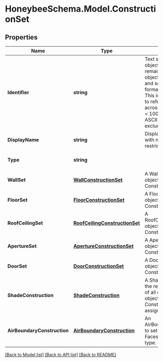 
# HoneybeeSchema.Model.ConstructionSet

## Properties

Name | Type | Description | Notes
------------ | ------------- | ------------- | -------------
**Identifier** | **string** | Text string for a unique object ID. This identifier remains constant as the object is mutated, copied, and serialized to different formats (eg. dict, idf, osm). This identifier is also used to reference the object across a Model. It must be &lt; 100 characters, use only ASCII characters and exclude (, ; ! \\n \\t). | 
**DisplayName** | **string** | Display name of the object with no character restrictions. | [optional] 
**Type** | **string** |  | [optional] [default to "ConstructionSet"]
**WallSet** | [**WallConstructionSet**](WallConstructionSet.md) | A WallConstructionSet object for this ConstructionSet. | [optional] 
**FloorSet** | [**FloorConstructionSet**](FloorConstructionSet.md) | A FloorConstructionSet object for this ConstructionSet. | [optional] 
**RoofCeilingSet** | [**RoofCeilingConstructionSet**](RoofCeilingConstructionSet.md) | A RoofCeilingConstructionSet object for this ConstructionSet. | [optional] 
**ApertureSet** | [**ApertureConstructionSet**](ApertureConstructionSet.md) | A ApertureConstructionSet object for this ConstructionSet. | [optional] 
**DoorSet** | [**DoorConstructionSet**](DoorConstructionSet.md) | A DoorConstructionSet object for this ConstructionSet. | [optional] 
**ShadeConstruction** | [**ShadeConstruction**](ShadeConstruction.md) | A ShadeConstruction to set the reflectance properties of all outdoor shades of all objects to which this ConstructionSet is assigned. | [optional] 
**AirBoundaryConstruction** | [**AirBoundaryConstruction**](AirBoundaryConstruction.md) | An AirBoundaryConstruction to set the properties of Faces with an AirBoundary type. | [optional] 

[[Back to Model list]](../README.md#documentation-for-models)
[[Back to API list]](../README.md#documentation-for-api-endpoints)
[[Back to README]](../README.md)

